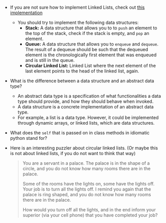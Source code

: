 * If you are not sure how to implement Linked Lists, check out [this implementation](http://www.cmi.ac.in/~madhavan/courses/prog2-2015/code/newlist_separate_classes.py)
  * You should try to implement the following data structures:
    * **Stack:** A data structure that allows you to to `push` an element to the top of the stack, check if the stack is empty, and `pop` an element.
    * **Queue:** A data structure that allows you to `enqueue` and `dequeue`. The result of a dequeue should be such that the dequeued element is the chronologically first element that was enqueued and is still in the queue.
    * **Circular Linked List:** Linked List where the next element of the last element points to the head of the linked list, again.

* What is the difference between a data structure and an abstract data type?
  * An abstract data type is a specification of what functionalities a data type should provide, and how they should behave when invoked.
  * A data structure is a concrete implementation of an abstract data type.
  * For example, a list is a data type. However, it could be implemented through dynamic arrays, or linked lists, which are data structures.

* What does the `self` that is passed on in class methods in idiomatic python stand for?

* Here is an interesting puzzler about circular linked lists. (Or maybe this is not about linked lists, if you do not want to think that way)

    > You are a servant in a palace. The palace is in the shape of a circle, and you do not know how many rooms there are in the palace.
    >
    > Some of the rooms have the lights on, some have the lights off. Your job is to turn all the lights off. I remind you again that the palace is ring shaped, and you do not know how many rooms there are in the palace.
    >
    > How would you turn off all the lights, and in the end inform your superior (via your cell phone) that you have completed your job?
